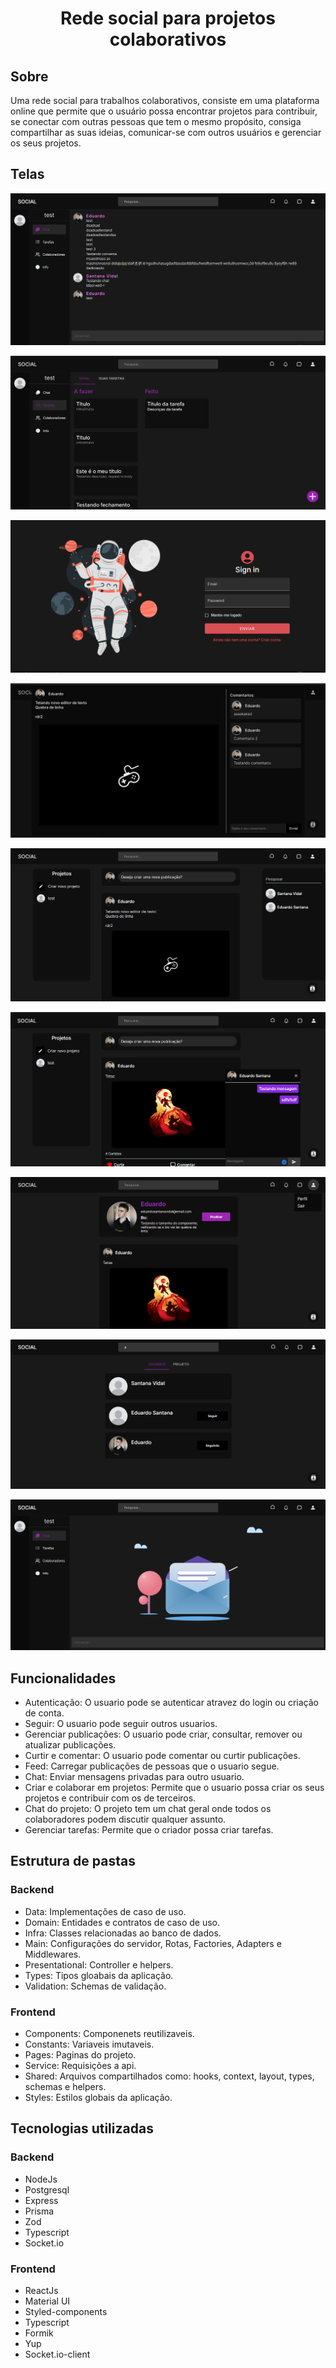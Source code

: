 <h1 align="center">Rede social para projetos colaborativos</h1>

## Sobre
Uma rede social para trabalhos colaborativos, consiste em uma plataforma online que permite que o usuário possa encontrar projetos para contribuir, se conectar com outras pessoas que tem o mesmo propósito, consiga compartilhar as suas ideias, comunicar-se com outros usuários e gerenciar os seus projetos.

## Telas

![alt text](./imgs/p_chat.png)

![alt text](./imgs/tasks.png)

![alt text](./imgs/signin.png)

![alt text](./imgs/post.png)

![alt text](./imgs/home_c.png)

![alt text](./imgs/conversa.png)

![alt text](./imgs/perfil.png)

![alt text](./imgs/search.png)

![alt text](./imgs/messages.png)


## Funcionalidades
* Autenticação: O usuario pode se autenticar atravez do login ou criação de conta.
* Seguir: O usuario pode seguir outros usuarios.
* Gerenciar publicações: O usuario pode criar, consultar, remover ou atualizar publicações.
* Curtir e comentar: O usuario pode comentar ou curtir publicações.
* Feed: Carregar publicações de pessoas que o usuario segue.
* Chat: Enviar mensagens privadas para outro usuario.
* Criar e colaborar em projetos: Permite que o usuario possa criar os seus projetos e contribuir com os de terceiros.
* Chat do projeto: O projeto tem um chat geral onde todos os colaboradores podem discutir qualquer assunto.
* Gerenciar tarefas: Permite que o criador possa criar tarefas.


## Estrutura de pastas

### Backend
* Data: Implementações de caso de uso.
* Domain: Entidades e contratos de caso de uso.
* Infra: Classes relacionadas ao banco de dados.
* Main: Configurações do servidor, Rotas, Factories, Adapters e Middlewares.
* Presentational: Controller e helpers.
* Types: Tipos gloabais da aplicação.
* Validation: Schemas de validação.

### Frontend
* Components: Componenets reutilizaveis.
* Constants:  Variaveis imutaveis.
* Pages: Paginas do projeto.
* Service: Requisições a api.
* Shared: Arquivos compartilhados como: hooks, context, layout, types, schemas e helpers.
* Styles: Estilos globais da aplicação.

## Tecnologias utilizadas

### Backend
* NodeJs
* Postgresql
* Express
* Prisma
* Zod
* Typescript
* Socket.io

### Frontend
* ReactJs
* Material UI
* Styled-components
* Typescript
* Formik
* Yup
* Socket.io-client

